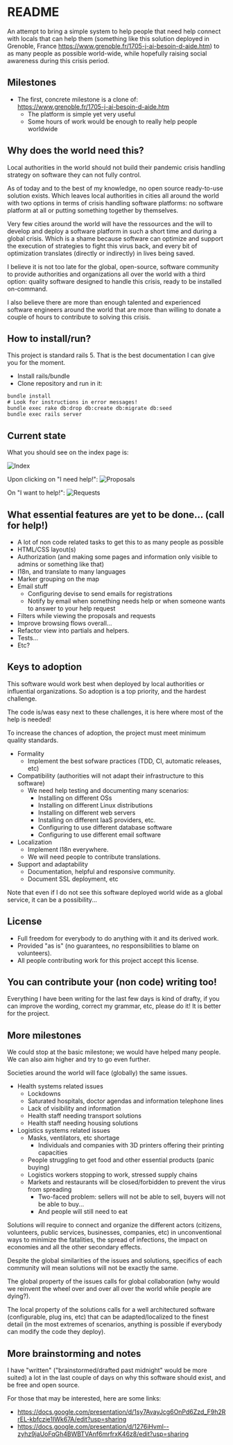 # README

An attempt to bring a simple system to help people that need help connect with locals that can help them (something like this solution deployed in Grenoble, France https://www.grenoble.fr/1705-j-ai-besoin-d-aide.htm) to as many people as possible world-wide, while hopefully raising social awareness during this crisis period.

## Milestones

- The first, concrete milestone is a clone of: https://www.grenoble.fr/1705-j-ai-besoin-d-aide.htm
  - The platform is simple yet very useful
  - Some hours of work would be enough to really help people worldwide

## Why does the world need this?

Local authorities in the world should not build their pandemic crisis handling strategy on software they can not fully control.

As of today and to the best of my knowledge, no open source ready-to-use solution exists.
Which leaves local authorities in cities all around the world with two options in terms of crisis handling software platforms: no software platform at all or putting something together by themselves.

Very few cities around the world will have the ressources and the will to develop and deploy a software platform in such a short time and during a global crisis.
Which is a shame because software can optimize and support the execution of strategies to fight this virus back, and every bit of optimization translates (directly or indirectly) in lives being saved.

I believe it is not too late for the global, open-source, software community to provide authorities and organizations all over the world with a third option: quality software designed to handle this crisis, ready to be installed on-command.

I also believe there are more than enough talented and experienced software engineers around the world that are more than willing to donate a couple of hours to contribute to solving this crisis.

## How to install/run?

This project is standard rails 5. That is the best documentation I can give you for the moment.

- Install rails/bundle
- Clone repository and run in it:

```
bundle install
# Look for instructions in error messages!
bundle exec rake db:drop db:create db:migrate db:seed
bundle exec rails server
```

## Current state

What you should see on the index page is:

![Index](/etc/index.png)

Upon clicking on "I need help!":
![Proposals](/etc/proposals.png)

On "I want to help!":
![Requests](/etc/requests.png)

## What essential features are yet to be done... (call for help!)

- A lot of non code related tasks to get this to as many people as possible
- HTML/CSS layout(s)
- Authorization (and making some pages and information only visible to admins or something like that)
- I18n, and translate to many languages
- Marker grouping on the map
- Email stuff
  - Configuring devise to send emails for registrations
  - Notify by email when something needs help or when someone wants to answer to your help request
- Filters while viewing the proposals and requests
- Improve browsing flows overall...
- Refactor view into partials and helpers.
- Tests...
- Etc?

## Keys to adoption

This software would work best when deployed by local authorities or influential organizations.
So adoption is a top priority, and the hardest challenge.

The code is/was easy next to these challenges, it is here where most of the help is needed!

To increase the chances of adoption, the project must meet minimum quality standards.

- Formality
  - Implement the best sofware practices (TDD, CI, automatic releases, etc)
- Compatibility (authorities will not adapt their infrastructure to this software)
  - We need help testing and documenting many scenarios:
    - Installing on different OSs
    - Installing on different Linux distributions
    - Installing on different web servers
    - Installing on different IaaS providers, etc.
    - Configuring to use different database software
    - Configuring to use different email software
- Localization
  - Implement I18n everywhere.
  - We will need people to contribute translations.
- Support and adaptability
  - Documentation, helpful and responsive community.
  - Document SSL deployment, etc

Note that even if I do not see this software deployed world wide as a global service, it can be a possibility...

## License

- Full freedom for everybody to do anything with it and its derived work.
- Provided "as is" (no guarantees, no responsibilities to blame on volunteers).
- All people contributing work for this project accept this license.

## You can contribute your (non code) writing too!

Everything I have been writing for the last few days is kind of drafty, if you can improve the wording,
correct my grammar, etc, please do it! It is better for the project.

## More milestones

We could stop at the basic milestone; we would have helped many people. We can also aim higher and try to go even further.

Societies around the world will face (globally) the same issues.

- Health systems related issues
  - Lockdowns
  - Saturated hospitals, doctor agendas and information telephone lines
  - Lack of visibility and information
  - Health staff needing transport solutions
  - Health staff needing housing solutions
- Logistics systems related issues
  - Masks, ventilators, etc shortage
    - Individuals and companies with 3D printers offering their printing capacities
  - People struggling to get food and other essential products (panic buying)
  - Logistics workers stopping to work, stressed supply chains
  - Markets and restaurants will be closed/forbidden to prevent the virus from spreading
    - Two-faced problem: sellers will not be able to sell, buyers will not be able to buy...
    - And people will still need to eat

Solutions will require to connect and organize the different actors (citizens, volunteers, public services, businesses, companies, etc) in unconventional ways to minimize the fatalities, the spread of infections, the impact on economies and all the other secondary effects.

Despite the global similarities of the issues and solutions, specifics of each community will mean solutions will not be exactly the same.

The global property of the issues calls for global collaboration (why would we reinvent the wheel over and over all over the world while people are dying?).

The local property of the solutions calls for a well architectured software (configurable, plug ins, etc) that can be adapted/localized to the finest detail (in the most extremes of scenarios, anything is possible if everybody can modify the code they deploy).



## More brainstorming and notes

I have "written" ("brainstormed/drafted past midnight" would be more suited) a lot in the last couple of days on why this software should exist, and be free and open source.

For those that may be interested, here are some links:

- https://docs.google.com/presentation/d/1sy7AvayJcg6OnPd6Zzd_F9h2RrEL-kbfczie1IWk67A/edit?usp=sharing
- https://docs.google.com/presentation/d/1276iHvml--zyhz9jaUoFqGh4BWBTVAnf6mrfrxK46z8/edit?usp=sharing
